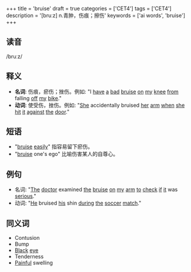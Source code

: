 +++
title = 'bruise'
draft = true
categories = ['CET4']
tags = ['CET4']
description = '[bruːz] n.青肿，伤痕；擦伤'
keywords = ['ai words', 'bruise']
+++

## 读音
/bruːz/

## 释义
- **名词**: 伤痕，瘀伤；挫伤。例如: "I [have](/zh/post/have/) [a](/zh/post/a/) [bad](/zh/post/bad/) [bruise](/zh/post/bruise/) [on](/zh/post/on/) [my](/zh/post/my/) [knee](/zh/post/knee/) [from](/zh/post/from/) falling [off](/zh/post/off/) [my](/zh/post/my/) [bike](/zh/post/bike/)."
- **动词**: 使受伤，挫伤。例如: "[She](/zh/post/she/) accidentally bruised [her](/zh/post/her/) [arm](/zh/post/arm/) [when](/zh/post/when/) [she](/zh/post/she/) [hit](/zh/post/hit/) [it](/zh/post/it/) [against](/zh/post/against/) [the](/zh/post/the/) [door](/zh/post/door/)."

## 短语
- "[bruise](/zh/post/bruise/) [easily](/zh/post/easily/)" 指容易留下瘀伤。
- "[bruise](/zh/post/bruise/) one's ego" 比喻伤害某人的自尊心。

## 例句
- 名词: "[The](/zh/post/the/) [doctor](/zh/post/doctor/) examined [the](/zh/post/the/) [bruise](/zh/post/bruise/) [on](/zh/post/on/) [my](/zh/post/my/) [arm](/zh/post/arm/) [to](/zh/post/to/) [check](/zh/post/check/) [if](/zh/post/if/) [it](/zh/post/it/) was [serious](/zh/post/serious/)."
- 动词: "[He](/zh/post/he/) bruised [his](/zh/post/his/) shin [during](/zh/post/during/) [the](/zh/post/the/) [soccer](/zh/post/soccer/) [match](/zh/post/match/)."

## 同义词
- Contusion
- Bump
- [Black](/zh/post/black/) [eye](/zh/post/eye/)
- Tenderness
- [Painful](/zh/post/painful/) swelling
